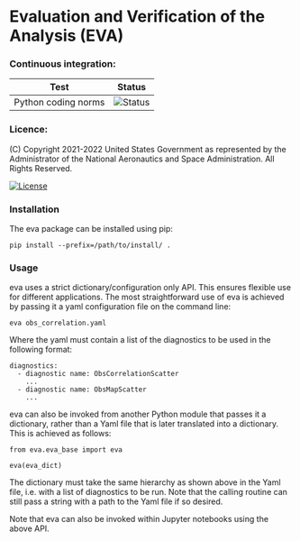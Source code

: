 
# Evaluation and Verification of the Analysis (EVA)

### Continuous integration:

| Test      | Status  |
| --------- | --------|
| Python coding norms | ![Status](https://github.com/danholdaway/eva/actions/workflows/codestyle.yml/badge.svg) |

### Licence:

(C) Copyright 2021-2022 United States Government as represented by the Administrator of the National
Aeronautics and Space Administration. All Rights Reserved.

[![License](https://img.shields.io/badge/License-Apache%202.0-blue.svg)](https://opensource.org/licenses/Apache-2.0)


### Installation

The eva package can be installed using pip:

	pip install --prefix=/path/to/install/ .

### Usage

eva uses a strict dictionary/configuration only API. This ensures flexible use for different applications. The most straightforward use of eva is achieved by passing it a yaml configuration file on the command line:

	eva obs_correlation.yaml

Where the yaml must contain a list of the diagnostics to be used in the following format:

```
diagnostics:
  - diagnostic name: ObsCorrelationScatter
    ...
  - diagnostic name: ObsMapScatter
    ...
```

eva can also be invoked from another Python module that passes it a dictionary, rather than a Yaml file that is later translated into a dictionary. This is achieved as follows:

```
from eva.eva_base import eva

eva(eva_dict)
```

The dictionary must take the same hierarchy as shown above in the Yaml file, i.e. with a list of diagnostics to be run. Note that the calling routine can still pass a string with a path to the Yaml file if so desired.

Note that eva can also be invoked within Jupyter notebooks using the above API.
